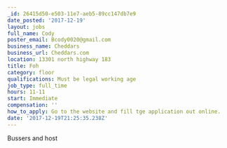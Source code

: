 ```yaml
---
_id: 26415d50-e503-11e7-aeb5-89cc147db7e9
date_posted: '2017-12-19'
layout: jobs
full_name: Cody
poster_email: Bcody0020@gmail.com
business_name: Cheddars
business_url: Cheddars.com
location: 13301 north highway 183
title: Foh
category: floor
qualifications: Must be legal working age
job_type: full_time
hours: 11-11
start: Immediate
compensation: ''
how_to_apply: Go to the website and fill tge application out online.
date: '2017-12-19T21:25:35.238Z'
---
```

Bussers and host
